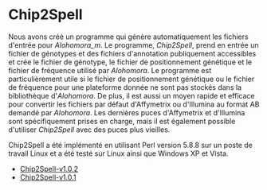 
# Chip2Spell

Nous avons créé un programme qui génère automatiquement les fichiers d'entrée
pour *Alohomora_m*. Le programme, *Chip2Spell*, prend en entrée un fichier de
génotypes et des fichiers d'annotation publiquement accessibles et crée le
fichier de génotype, le fichier de positionnement génétique et le fichier de
fréquence utilisé par *Alohomora*. Le programme est particulièrement utile si
le fichier de positionnement génétique ou le fichier de fréquence pour une
plateforme donnée ne sont pas stockés dans la bibliothèque d'*Alohomora*. De
plus, il est aussi un moyen rapide et efficace pour convertir les fichiers par
défaut d'Affymetrix ou d'Illumina au format AB demandé par *Alohomora*. Les
dernières puces d'Affymetrix et d'Illumina sont spécifiquement prises en
charge, mais il est également possible d'utiliser *Chip2Spell* avec des puces
plus vieilles.

Chip2Spell a été implémenté en utilisant Perl version 5.8.8 sur un
poste de travail Linux et a été testé sur Linux ainsi que Windows XP et Vista.

* [Chip2Spell-v1.0.2](http://statgen.org/wp-content/uploads/Softwares/Chip2Spell/Chip2Spell-v1.0.2.tar)
* [Chip2Spell-v1.0.1](http://statgen.org/wp-content/uploads/Softwares/Chip2Spell/Chip2Spell-v1.0.1.tar)
